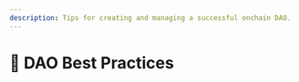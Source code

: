 ```yaml
---
description: Tips for creating and managing a successful onchain DAO.
---
```


# 🎉 DAO Best Practices

